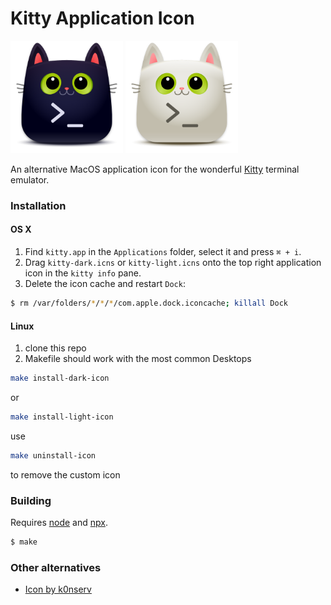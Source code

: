 Kitty Application Icon
======================

<p float="left">
	<img src="kitty-dark.png" width="180">
	<img src="kitty-light.png" width="180">
</p>

An alternative MacOS application icon for the wonderful [Kitty](https://sw.kovidgoyal.net/kitty/) terminal emulator.

### Installation

#### OS X

1. Find `kitty.app` in the `Applications` folder, select it and press `⌘ + i`.
2. Drag `kitty-dark.icns` or `kitty-light.icns` onto the top right application icon in the `kitty info` pane.
3. Delete the icon cache and restart `Dock`:

```bash
$ rm /var/folders/*/*/*/com.apple.dock.iconcache; killall Dock
```

#### Linux

1. clone this repo
2. Makefile should work with the most common Desktops

```bash
make install-dark-icon
```
or
```bash
make install-light-icon
```

use

```bash
make uninstall-icon
```
to remove the custom icon


### Building

Requires [node](https://nodejs.org/en/) and [npx](https://www.npmjs.com/package/npx).

```bash
$ make
```

### Other alternatives

* [Icon by k0nserv](https://github.com/k0nserv/kitty-icon)
